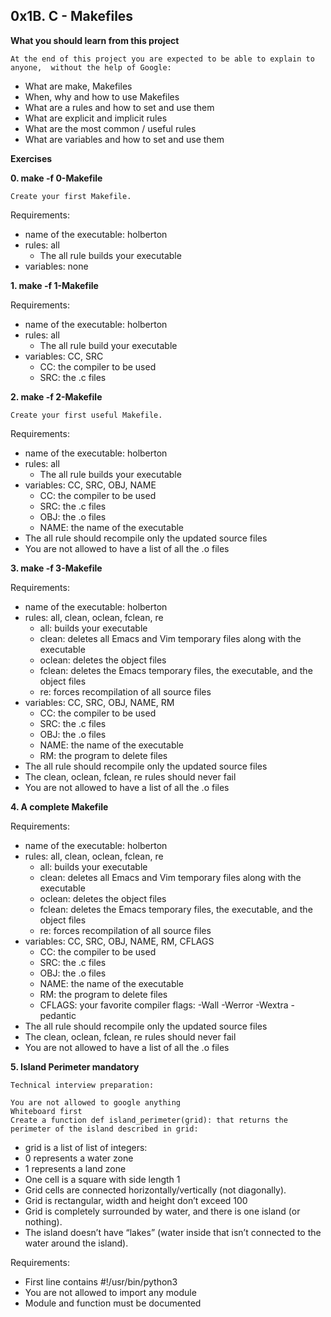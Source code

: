 ## 0x1B. C - Makefiles

**What you should learn from this project**

    At the end of this project you are expected to be able to explain to anyone,  without the help of Google:

* What are make, Makefiles
* When, why and how to use Makefiles
* What are a rules and how to set and use them
* What are explicit and implicit rules
* What are the most common / useful rules
* What are variables and how to set and use them

**Exercises**

**0. make -f 0-Makefile**

	Create your first Makefile.

Requirements:

* name of the executable: holberton
* rules: all
	* The all rule builds your executable
* variables: none

**1. make -f 1-Makefile**

Requirements:

* name of the executable: holberton
* rules: all
	* The all rule build your executable
* variables: CC, SRC
	* CC: the compiler to be used
	* SRC: the .c files

**2. make -f 2-Makefile**

	Create your first useful Makefile.

Requirements:

* name of the executable: holberton
* rules: all
	* The all rule builds your executable
* variables: CC, SRC, OBJ, NAME
	* CC: the compiler to be used
	* SRC: the .c files
	* OBJ: the .o files
	* NAME: the name of the executable
* The all rule should recompile only the updated source files
* You are not allowed to have a list of all the .o files

**3. make -f 3-Makefile**

Requirements:

* name of the executable: holberton
* rules: all, clean, oclean, fclean, re
	* all: builds your executable
	* clean: deletes all Emacs and Vim temporary files along with the executable
	* oclean: deletes the object files
	* fclean: deletes the Emacs temporary files, the executable, and the object files
	* re: forces recompilation of all source files
* variables: CC, SRC, OBJ, NAME, RM
	* CC: the compiler to be used
	* SRC: the .c files
	* OBJ: the .o files
	* NAME: the name of the executable
	* RM: the program to delete files
* The all rule should recompile only the updated source files
* The clean, oclean, fclean, re rules should never fail
* You are not allowed to have a list of all the .o files

**4. A complete Makefile**

Requirements:

* name of the executable: holberton
* rules: all, clean, oclean, fclean, re
	* all: builds your executable
	* clean: deletes all Emacs and Vim temporary files along with the executable
	* oclean: deletes the object files
	* fclean: deletes the Emacs temporary files, the executable, and the object files
	* re: forces recompilation of all source files
* variables: CC, SRC, OBJ, NAME, RM, CFLAGS
	* CC: the compiler to be used
	* SRC: the .c files
	* OBJ: the .o files
	* NAME: the name of the executable
	* RM: the program to delete files
	* CFLAGS: your favorite compiler flags: -Wall -Werror -Wextra -pedantic
* The all rule should recompile only the updated source files
* The clean, oclean, fclean, re rules should never fail
* You are not allowed to have a list of all the .o files

**5. Island Perimeter mandatory**

	Technical interview preparation:

	You are not allowed to google anything
	Whiteboard first
	Create a function def island_perimeter(grid): that returns the perimeter of the island described in grid:

* grid is a list of list of integers:
* 0 represents a water zone
* 1 represents a land zone
* One cell is a square with side length 1
* Grid cells are connected horizontally/vertically (not diagonally).
* Grid is rectangular, width and height don’t exceed 100
* Grid is completely surrounded by water, and there is one island (or nothing).
* The island doesn’t have “lakes” (water inside that isn’t connected to the water around the island).

Requirements:

* First line contains #!/usr/bin/python3
* You are not allowed to import any module
* Module and function must be documented

